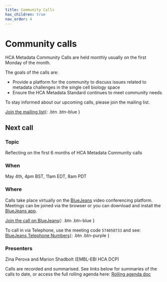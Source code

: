 ```yaml
---
title: Community Calls
has_children: true
nav_order: 4
---
```


# Community calls

HCA Metadata Community Calls are held monthly usually on the first Monday of the month. 

The goals of the calls are:
- Provide a platform for the community to discuss issues related to metadata challenges in the single cell biology space
- Ensure the HCA Metadata Standard continues to meet community needs

To stay informed about our upcoming calls, please join the mailing list.

[Join the mailing list](https://forms.gle/mwcKuD5WDR17aea69){: .btn .btn-blue }

## Next call

### Topic

Reflecting on the first 6 months of HCA Metadata Community calls

### When

May 4th, 4pm BST, 11am EDT, 8am PDT

### Where

Calls take place virtually on the [BlueJeans](https://www.bluejeans.com/) video conferencing platform. Meetings can be joined via the browser or you can download and install the [BlueJeans app](https://www.bluejeans.com/downloads).

[Join the call on BlueJeans](https://bluejeans.com/574050733){: .btn .btn-blue }

To call in via Telephone, use the meeting code `574050733` and see: 
[BlueJeans Telephone Numbers](https://www.bluejeans.com/premium-numbers){: .btn .btn-purple }

### Presenters

Zina Perova and Marion Shadbolt (EMBL-EBI HCA DCP)



Calls are recorded and summarised. See links below for summaries of the calls to date, or access the full rolling agenda here: [Rolling agenda doc](https://docs.google.com/document/d/1SNKp4MffHJy2hCVQKw7xk5PXRcuN5EUozuA8N3xnTis/edit#heading=h.skfkpk6kkiqx)




